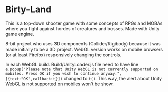 # Birty-Land
This is a top-down shooter game with some concepts of RPGs and MOBAs where you fight against hordes of creatures and bosses. Made with Unity game engine.

8-bit project who uses 3D components (Collider/Rigibody) because it was made initially to be a 3D project. WebGL version works on mobile browsers (or at least Firefox) responsively changing the controls.

In each WebGL build. Build/UnityLoader.js file need to have line `e.popup("Please note that Unity WebGL is not currently supported on mobiles. Press OK if you wish to continue anyway.",[{text:"OK",callback:t}])` changed to `t()`. This way, the alert about Unity WebGL is not supported on mobiles won't be show.